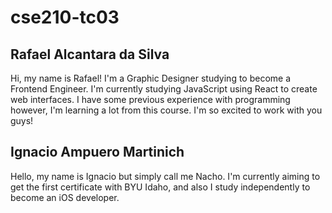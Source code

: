 # cse210-tc03

## Rafael Alcantara da Silva

Hi, my name is Rafael! I'm a Graphic Designer studying to become a Frontend Engineer. I'm currently studying JavaScript using React to create web interfaces. I have some previous experience with programming however, I'm learning a lot from this course. I'm so excited to work with you guys!

## Ignacio Ampuero Martinich

Hello, my name is Ignacio but simply call me Nacho. I'm currently aiming to get the first certificate with BYU Idaho, and also I study independently to become an iOS developer.